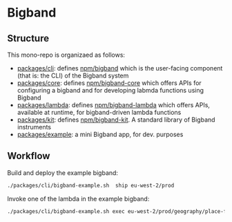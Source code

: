 # Bigband


## Structure

This mono-repo is organizaed as follows:
- [packages/cli](packages/cli): defines [npm/bigband](https://www.npmjs.com/package/bigband) which is the user-facing component (that is: the CLI) of the Bigband system
- [packages/core](packages/core): defines [npm/bigband-core](https://www.npmjs.com/package/bigband-core) which offers APIs for configuring a bigband and for developing labmda functions using Bigband
- [packages/lambda](packages/lambda): defines [npm/bigband-lambda](https://www.npmjs.com/package/bigband-lambda) which offers APIs, available at runtime, for bigband-driven lambda functions
- [packages/kit](packages/core): defines [npm/bigband-kit](https://www.npmjs.com/package/bigband-kit). A standard library of Bigband instruments
- [packages/example](packages/core): a mini Bigband app, for dev. purposes




## Workflow

Build and deploy the example bigband: 
```bash
./packages/cli/bigband-example.sh  ship eu-west-2/prod
```

Invoke one of the lambda in the example bigband:
```bash
./packages/cli/bigband-example.sh exec eu-west-2/prod/geography/place-finder --input '{"query": "ed states"}'
```
